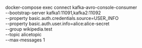 docker-compose exec connect kafka-avro-console-consumer \
  --bootstrap-server kafka1:11091,kafka2:11092 \
  --property basic.auth.credentials.source=USER_INFO \
  --property basic.auth.user.info=alice:alice-secret \
  --group wikipedia.test \
  --topic alicetopic \
  --max-messages 1